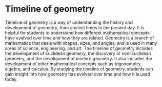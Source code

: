 # Timeline of geometry

Timeline of geometry is a way of understanding the history and development of geometry, from ancient times to the present day. It is helpful for students to understand how different mathematical concepts have evolved over time and how they are related. Geometry is a branch of mathematics that deals with shapes, sizes, and angles, and is used in many areas of science, engineering, and art. The timeline of geometry includes the development of Euclidean geometry, the discovery of non-Euclidean geometry, and the development of modern geometry. It also includes the development of other mathematical concepts such as trigonometry, algebra, and calculus. By studying the timeline of geometry, students can gain insight into how geometry has evolved over time and how it is used today.
